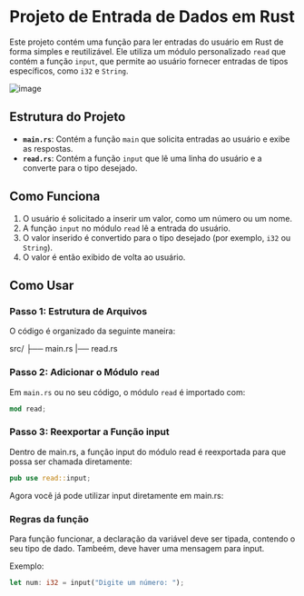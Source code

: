 # Projeto de Entrada de Dados em Rust

Este projeto contém uma função para ler entradas do usuário em Rust de forma simples e reutilizável. Ele utiliza um módulo personalizado `read` que contém a função `input`, que permite ao usuário fornecer entradas de tipos específicos, como `i32` e `String`.

![image](https://github.com/user-attachments/assets/6bf22264-79d3-44bc-89ea-2ba155334097)

## Estrutura do Projeto

- **`main.rs`**: Contém a função `main` que solicita entradas ao usuário e exibe as respostas.
- **`read.rs`**: Contém a função `input` que lê uma linha do usuário e a converte para o tipo desejado.

## Como Funciona

1. O usuário é solicitado a inserir um valor, como um número ou um nome.
2. A função `input` no módulo `read` lê a entrada do usuário.
3. O valor inserido é convertido para o tipo desejado (por exemplo, `i32` ou `String`).
4. O valor é então exibido de volta ao usuário.

## Como Usar

### Passo 1: Estrutura de Arquivos

O código é organizado da seguinte maneira:

src/ 
├── main.rs
|── read.rs


### Passo 2: Adicionar o Módulo `read`

Em `main.rs` ou no seu código, o módulo `read` é importado com:

```rust
mod read;
```

### Passo 3: Reexportar a Função input
Dentro de main.rs, a função input do módulo read é reexportada para que possa ser chamada diretamente:
```Rust
pub use read::input;
```

Agora você já pode utilizar input diretamente em main.rs:

### Regras da função
 Para função funcionar, a declaração da variável deve ser tipada, contendo o seu tipo de dado. Tambeém, deve haver uma mensagem para input.

Exemplo:
```Rust
let num: i32 = input("Digite um número: ");
```
